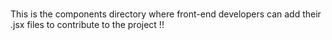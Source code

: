#
This is the components directory where front-end developers can add their .jsx files to contribute to the project !! 
